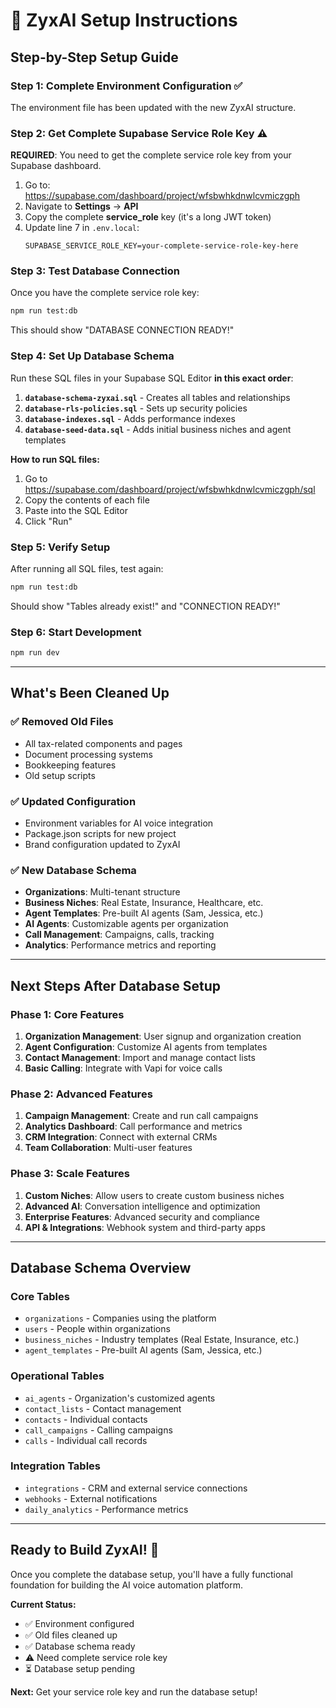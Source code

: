 # 🚀 ZyxAI Setup Instructions

## **Step-by-Step Setup Guide**

### **Step 1: Complete Environment Configuration** ✅

The environment file has been updated with the new ZyxAI structure.

### **Step 2: Get Complete Supabase Service Role Key** ⚠️

**REQUIRED**: You need to get the complete service role key from your Supabase dashboard.

1. Go to: https://supabase.com/dashboard/project/wfsbwhkdnwlcvmiczgph
2. Navigate to **Settings** → **API**
3. Copy the complete **service_role** key (it's a long JWT token)
4. Update line 7 in `.env.local`:
   ```
   SUPABASE_SERVICE_ROLE_KEY=your-complete-service-role-key-here
   ```

### **Step 3: Test Database Connection**

Once you have the complete service role key:

```bash
npm run test:db
```

This should show "DATABASE CONNECTION READY!"

### **Step 4: Set Up Database Schema**

Run these SQL files in your Supabase SQL Editor **in this exact order**:

1. **`database-schema-zyxai.sql`** - Creates all tables and relationships
2. **`database-rls-policies.sql`** - Sets up security policies  
3. **`database-indexes.sql`** - Adds performance indexes
4. **`database-seed-data.sql`** - Adds initial business niches and agent templates

**How to run SQL files:**
1. Go to https://supabase.com/dashboard/project/wfsbwhkdnwlcvmiczgph/sql
2. Copy the contents of each file
3. Paste into the SQL Editor
4. Click "Run"

### **Step 5: Verify Setup**

After running all SQL files, test again:

```bash
npm run test:db
```

Should show "Tables already exist!" and "CONNECTION READY!"

### **Step 6: Start Development**

```bash
npm run dev
```

---

## **What's Been Cleaned Up**

### **✅ Removed Old Files**
- All tax-related components and pages
- Document processing systems
- Bookkeeping features
- Old setup scripts

### **✅ Updated Configuration**
- Environment variables for AI voice integration
- Package.json scripts for new project
- Brand configuration updated to ZyxAI

### **✅ New Database Schema**
- **Organizations**: Multi-tenant structure
- **Business Niches**: Real Estate, Insurance, Healthcare, etc.
- **Agent Templates**: Pre-built AI agents (Sam, Jessica, etc.)
- **AI Agents**: Customizable agents per organization
- **Call Management**: Campaigns, calls, tracking
- **Analytics**: Performance metrics and reporting

---

## **Next Steps After Database Setup**

### **Phase 1: Core Features**
1. **Organization Management**: User signup and organization creation
2. **Agent Configuration**: Customize AI agents from templates
3. **Contact Management**: Import and manage contact lists
4. **Basic Calling**: Integrate with Vapi for voice calls

### **Phase 2: Advanced Features**
1. **Campaign Management**: Create and run call campaigns
2. **Analytics Dashboard**: Call performance and metrics
3. **CRM Integration**: Connect with external CRMs
4. **Team Collaboration**: Multi-user features

### **Phase 3: Scale Features**
1. **Custom Niches**: Allow users to create custom business niches
2. **Advanced AI**: Conversation intelligence and optimization
3. **Enterprise Features**: Advanced security and compliance
4. **API & Integrations**: Webhook system and third-party apps

---

## **Database Schema Overview**

### **Core Tables**
- `organizations` - Companies using the platform
- `users` - People within organizations
- `business_niches` - Industry templates (Real Estate, Insurance, etc.)
- `agent_templates` - Pre-built AI agents (Sam, Jessica, etc.)

### **Operational Tables**
- `ai_agents` - Organization's customized agents
- `contact_lists` - Contact management
- `contacts` - Individual contacts
- `call_campaigns` - Calling campaigns
- `calls` - Individual call records

### **Integration Tables**
- `integrations` - CRM and external service connections
- `webhooks` - External notifications
- `daily_analytics` - Performance metrics

---

## **Ready to Build ZyxAI! 🎉**

Once you complete the database setup, you'll have a fully functional foundation for building the AI voice automation platform.

**Current Status:**
- ✅ Environment configured
- ✅ Old files cleaned up  
- ✅ Database schema ready
- ⚠️ Need complete service role key
- ⏳ Database setup pending

**Next:** Get your service role key and run the database setup!
